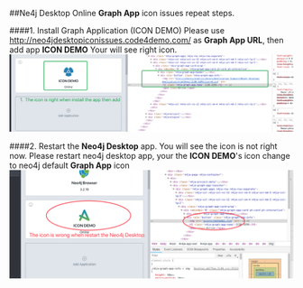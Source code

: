 ##Ne4j Desktop Online **Graph App** icon issues repeat steps.

####1. Install Graph Application (ICON DEMO)
Please use <http://neo4jdesktopiconissues.code4demo.com/> as **Graph App URL**, then add app **ICON DEMO**
Your will see right icon.
![](./issues/install-right.png)

####2. Restart the **Neo4j Desktop** app. You will see the icon is not right now.
Please restart neo4j desktop app, your the **ICON DEMO**'s  icon change to neo4j default **Graph App** icon
![](./issues/restart-failed.png)